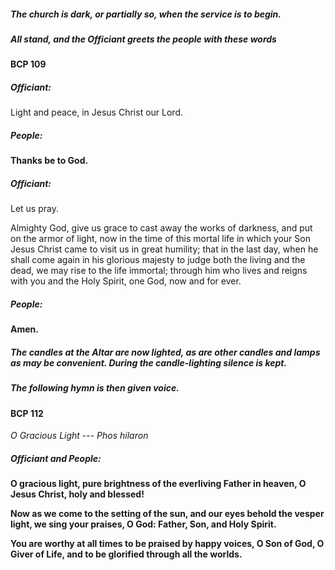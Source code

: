 ##### The church is dark, or partially so, when the service is to begin.
##### All stand, and the Officiant greets the people with these words

#### BCP 109
##### Officiant:
Light and peace, in Jesus Christ our Lord.

##### **People:**
**Thanks be to God.**

##### Officiant:
Let us pray.

Almighty God, give us grace to cast away the works of darkness, and put on the armor of light, now in the time of this mortal life in which your Son Jesus Christ came to visit us in great humility; that in the last day, when he shall come again in his glorious majesty to judge both the living and the dead, we may rise to the life immortal; through him who lives and reigns with you and the Holy Spirit, one God, now and for ever. 

##### **People:**
**Amen.**

##### The candles at the Altar are now lighted, as are other candles and lamps as may be convenient. During the candle-lighting silence is kept.
##### The following hymn is then given voice.

#### BCP 112
_O Gracious Light_  --- _Phos hilaron_
##### Officiant and **People:**
**O gracious light,
pure brightness of the everliving Father in heaven,
O Jesus Christ, holy and blessed!**

**Now as we come to the setting of the sun,
and our eyes behold the vesper light,
we sing your praises, O God:  Father, Son, and Holy Spirit.**

**You are worthy at all times to be praised by happy voices,
O Son of God, O Giver of Life,
and to be glorified through all the worlds.**
